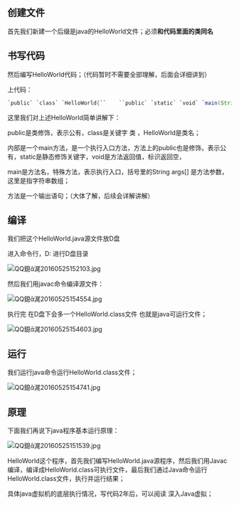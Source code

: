 ## 创建文件

首先我们新建一个后缀是java的HelloWorld文件；必须**和代码里面的类同名**

## 书写代码

然后编写HelloWorld代码；（代码暂时不需要全部理解，后面会详细讲到）

上代码：

```java
`public` `class` `HelloWorld{``    ``public` `static` `void` `main(String args[]){``        ``System.out.println(``"Java大爷，你好！"``);``    ``}``}`
```

这里我们对上述HelloWorld简单讲解下：

public是类修饰，表示公有，class是关键字 类 ，HelloWorld是类名；

内部是一个main方法，是一个执行入口方法，方法上的public也是修饰，表示公有，static是静态修饰关键字，void是方法返回值，标识返回空，

main是方法名，特殊方法，表示执行入口，括号里的String args[] 是方法参数，这里是指字符串数组；

方法是一个输出语句；（大体了解，后续会详解讲解）

## 编译

我们把这个HelloWorld.java源文件放D盘



进入命令行，D: 进行D盘目录



![QQ鎴浘20160525152103.jpg](http://blog.java1234.com/static/userImages/20160525/1464160873875064227.jpg)



然后我们用javac命令编译源文件：

![QQ鎴浘20160525154554.jpg](http://blog.java1234.com/static/userImages/20160525/1464162408453084125.jpg)



执行完 在D盘下会多一个HelloWorld.class文件 也就是java可运行文件；

![QQ鎴浘20160525154603.jpg](http://blog.java1234.com/static/userImages/20160525/1464162438718041797.jpg)



## 运行

我们运行java命令运行HelloWorld.class文件；

![QQ鎴浘20160525154741.jpg](http://blog.java1234.com/static/userImages/20160525/1464162474109090376.jpg)

## 原理

下面我们再说下java程序基本运行原理：



![QQ鎴浘20160525151539.jpg](http://blog.java1234.com/static/userImages/20160525/1464162896656027696.jpg)



HelloWorld这个程序，首先我们编写HelloWorld.java源程序，然后我们用Javac编译，编译成HelloWorld.class可执行文件，最后我们通过Java命令运行HelloWorld.class文件，执行并运行结果；



具体java虚拟机的底层执行情况，写代码2年后，可以阅读 深入Java虚拟；